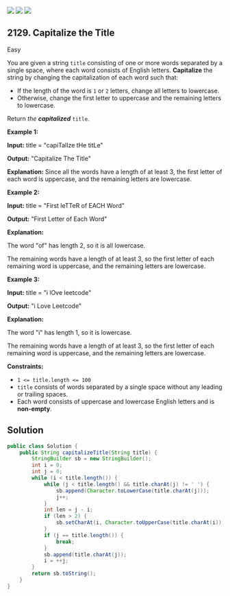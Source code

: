 [![](https://img.shields.io/github/stars/javadev/LeetCode-in-Java?label=Stars&style=flat-square)](https://github.com/javadev/LeetCode-in-Java)
[![](https://img.shields.io/github/forks/javadev/LeetCode-in-Java?label=Fork%20me%20on%20GitHub%20&style=flat-square)](https://github.com/javadev/LeetCode-in-Java/fork)
[![](https://img.shields.io/badge/-LeetCode%20in%20Kotlin-blue?style=flat-square)](https://github.com/javadev/LeetCode-in-Kotlin)

## 2129\. Capitalize the Title

Easy

You are given a string `title` consisting of one or more words separated by a single space, where each word consists of English letters. **Capitalize** the string by changing the capitalization of each word such that:

*   If the length of the word is `1` or `2` letters, change all letters to lowercase.
*   Otherwise, change the first letter to uppercase and the remaining letters to lowercase.

Return _the **capitalized**_ `title`.

**Example 1:**

**Input:** title = "capiTalIze tHe titLe"

**Output:** "Capitalize The Title"

**Explanation:** Since all the words have a length of at least 3, the first letter of each word is uppercase, and the remaining letters are lowercase.

**Example 2:**

**Input:** title = "First leTTeR of EACH Word"

**Output:** "First Letter of Each Word"

**Explanation:** 

The word "of" has length 2, so it is all lowercase. 

The remaining words have a length of at least 3, so the first letter of each remaining word is uppercase, and the remaining letters are lowercase.

**Example 3:**

**Input:** title = "i lOve leetcode"

**Output:** "i Love Leetcode"

**Explanation:** 

The word "i" has length 1, so it is lowercase. 

The remaining words have a length of at least 3, so the first letter of each remaining word is uppercase, and the remaining letters are lowercase.

**Constraints:**

*   `1 <= title.length <= 100`
*   `title` consists of words separated by a single space without any leading or trailing spaces.
*   Each word consists of uppercase and lowercase English letters and is **non-empty**.

## Solution

```java
public class Solution {
    public String capitalizeTitle(String title) {
        StringBuilder sb = new StringBuilder();
        int i = 0;
        int j = 0;
        while (i < title.length()) {
            while (j < title.length() && title.charAt(j) != ' ') {
                sb.append(Character.toLowerCase(title.charAt(j)));
                j++;
            }
            int len = j - i;
            if (len > 2) {
                sb.setCharAt(i, Character.toUpperCase(title.charAt(i)));
            }
            if (j == title.length()) {
                break;
            }
            sb.append(title.charAt(j));
            i = ++j;
        }
        return sb.toString();
    }
}
```